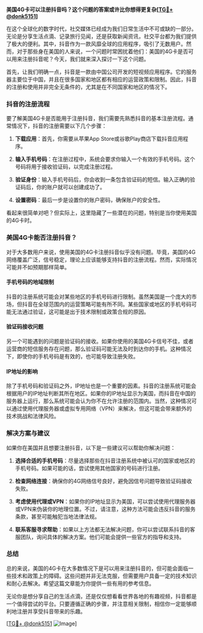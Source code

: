 **美国4G卡可以注册抖音吗？这个问题的答案或许比你想得更复杂[[TG💪+ @donk5151](https://t.me/s/donk5151)]**

在这个全球化的数字时代，社交媒体已经成为我们日常生活中不可或缺的一部分。无论是分享生活点滴、记录旅行见闻，还是获取新闻资讯，社交平台都为我们提供了极大的便利。其中，抖音作为一款风靡全球的应用程序，吸引了无数用户。然而，对于那些身在美国的人来说，一个问题时常困扰着他们：美国的4G卡是否可以用来注册抖音呢？今天，我们就来深入探讨一下这个问题。

首先，让我们明确一点，抖音是一款由中国公司开发的短视频应用程序。它的服务器主要位于中国，并且在很多国家和地区都有相应的运营政策和限制。因此，抖音的注册和使用并非完全无条件的，尤其是在不同国家和地区的情况下。

### 抖音的注册流程

要了解美国4G卡是否能用于注册抖音，我们需要先熟悉抖音的基本注册流程。通常情况下，抖音的注册需要以下几个步骤：

1. **下载应用**：首先，你需要从苹果App Store或谷歌Play商店下载抖音应用程序。
   
2. **输入手机号码**：在注册过程中，系统会要求你输入一个有效的手机号码。这个号码将用于接收验证码，以完成注册过程。

3. **验证身份**：输入手机号码后，你会收到一条包含验证码的短信。输入正确的验证码后，你的账户就可以创建成功了。

4. **设置密码**：最后一步是设置你的账户密码，确保账户的安全性。

看起来很简单对吧？但实际上，这里隐藏了一些潜在的问题，特别是当你使用美国的4G卡时。

### 美国4G卡能否注册抖音？

对于大多数用户来说，使用美国的4G卡注册抖音似乎没有问题。毕竟，美国的4G网络覆盖广泛，信号稳定，理论上应该能够支持抖音的注册流程。然而，实际情况可能并不如预期那样简单。

#### 手机号码的地域限制

抖音的注册系统可能会对某些地区的手机号码进行限制。虽然美国是一个庞大的市场，但抖音在全球范围内的运营策略可能有所不同。某些国家或地区的手机号码可能无法通过验证，这可能是出于技术限制或政策合规的原因。

#### 验证码接收问题

另一个可能遇到的问题是验证码的接收。如果你使用的美国4G卡信号不佳，或者运营商的短信服务存在问题，那么验证码可能无法及时到达你的手机。这种情况下，即使你的手机号码是有效的，也可能导致注册失败。

#### IP地址的影响

除了手机号码和验证码之外，IP地址也是一个重要的因素。抖音的注册系统可能会根据用户的IP地址判断其所在地区。如果你的IP地址显示为美国，而抖音在中国的服务器上运行，那么系统可能会认为你不在允许注册的范围内。当然，这种情况可以通过使用代理服务器或虚拟专用网络（VPN）来解决，但这可能会带来额外的技术挑战和法律风险。

### 解决方案与建议

如果你在美国并且想要注册抖音，以下是一些建议可以帮助你解决问题：

1. **选择合适的手机号码**：尽量选择那些在抖音注册系统中被认可的国家或地区的手机号码。如果可能的话，尝试使用其他国家的号码进行注册。

2. **检查网络连接**：确保你的4G网络信号良好，避免因信号问题导致验证码接收失败。

3. **考虑使用代理或VPN**：如果你的IP地址显示为美国，可以尝试使用代理服务器或VPN来伪装你的地理位置。不过，请注意，这种方法可能会违反抖音的服务条款，甚至可能触犯当地法律法规。

4. **联系客服寻求帮助**：如果以上方法都无法解决问题，你可以尝试联系抖音的客服团队，询问具体的解决方案。他们可能会提供一些官方的指导和支持。

### 总结

总的来说，美国的4G卡在大多数情况下是可以用来注册抖音的，但可能会面临一些技术和政策上的障碍。这些问题并非无法克服，但需要用户具备一定的技术知识和耐心去解决。希望这篇文章能为你提供一些有用的参考信息。

无论你是想分享自己的生活点滴，还是仅仅想看看世界各地的有趣视频，抖音都是一个值得尝试的平台。只要遵循正确的步骤，并注意相关限制，相信你一定能够顺利地注册并享受抖音带来的乐趣。

[[TG💪+ @donk5151](https://t.me/s/donk5151) ![Image](https://i.postimg.cc/rwNCRYN7/Snipaste-2025-04-30-17-27-05.png)]